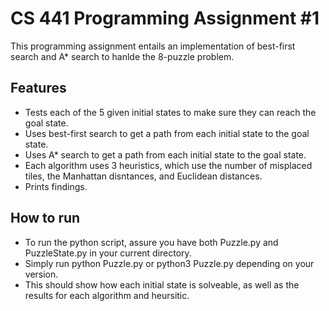 # CS 441 Programming Assignment #1

This programming assignment entails an implementation of best-first search and A* search to hanlde the 8-puzzle problem.

## Features
- Tests each of the 5 given initial states to make sure they can reach the goal state.
- Uses best-first search to get a path from each initial state to the goal state.
- Uses A* search to get a path from each initial state to the goal state.
- Each algorithm uses 3 heuristics, which use the number of misplaced tiles, the Manhattan disntances, and Euclidean distances.
- Prints findings.

## How to run
- To run the python script, assure you have both Puzzle.py and PuzzleState.py in your current directory.
- Simply run python Puzzle.py or python3 Puzzle.py depending on your version.
- This should show how each initial state is solveable, as well as the results for each algorithm and heursitic.